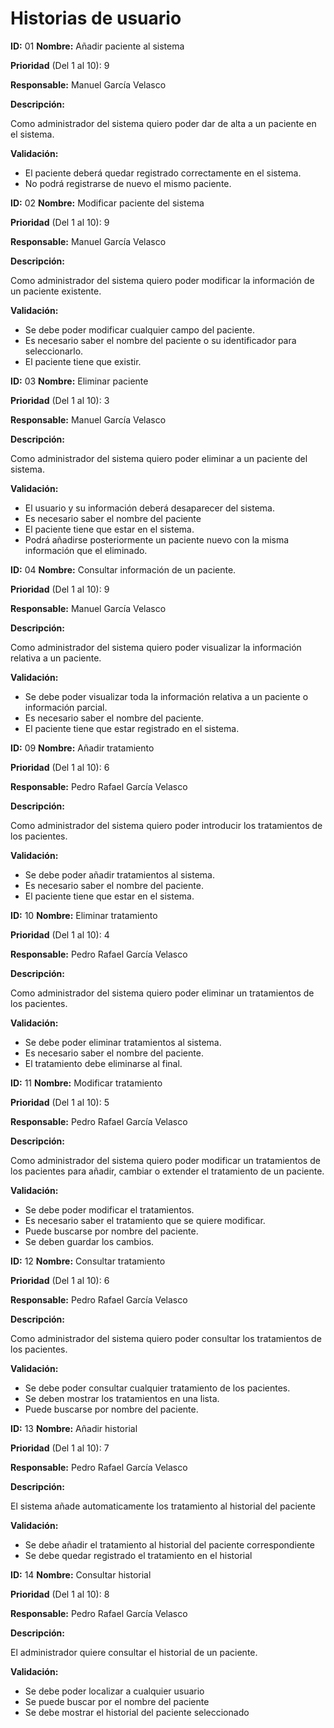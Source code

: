 # Historias de usuario
**ID:** 01 **Nombre:** Añadir paciente al sistema

**Prioridad** (Del 1 al 10): 9

**Responsable:** Manuel García Velasco

**Descripción:**

Como administrador del sistema quiero poder dar de alta a un paciente en el sistema.

**Validación:**
  * El paciente deberá quedar registrado correctamente en el sistema.
  * No podrá registrarse de nuevo el mismo paciente.
  
  **ID:** 02 **Nombre:** Modificar paciente del sistema

**Prioridad** (Del 1 al 10): 9

**Responsable:** Manuel García Velasco

**Descripción:**

Como administrador del sistema quiero poder modificar la información de un paciente existente.

**Validación:**
  * Se debe poder modificar cualquier campo del paciente.
  * Es necesario saber el nombre del paciente o su identificador para seleccionarlo.
  * El paciente tiene que existir.
  
  **ID:** 03 **Nombre:** Eliminar paciente

**Prioridad** (Del 1 al 10): 3

**Responsable:** Manuel García Velasco

**Descripción:**

Como administrador del sistema quiero poder eliminar a un paciente del sistema.

**Validación:**
  * El usuario y su información deberá desaparecer del sistema.
  * Es necesario saber el nombre del paciente
  * El paciente tiene que estar en el sistema.
  * Podrá añadirse posteriormente un paciente nuevo con la misma información que el eliminado.
  
  **ID:** 04 **Nombre:** Consultar información de un paciente.

**Prioridad** (Del 1 al 10): 9

**Responsable:** Manuel García Velasco

**Descripción:**

Como administrador del sistema quiero poder visualizar la información relativa a un paciente.

**Validación:**
  * Se debe poder visualizar toda la información relativa a un paciente o información parcial.
  * Es necesario saber el nombre del paciente.
  * El paciente tiene que estar registrado en el sistema.
  
**ID:** 09 **Nombre:** Añadir tratamiento

**Prioridad** (Del 1 al 10): 6

**Responsable:** Pedro Rafael García Velasco

**Descripción:**

Como administrador del sistema quiero poder introducir los tratamientos de los pacientes.

**Validación:**
  * Se debe poder añadir tratamientos al sistema.
  * Es necesario saber el nombre del paciente.
  * El paciente tiene que estar en el sistema.


**ID:** 10 **Nombre:** Eliminar tratamiento

**Prioridad** (Del 1 al 10): 4

**Responsable:** Pedro Rafael García Velasco

**Descripción:**

Como administrador del sistema quiero poder eliminar un tratamientos de los pacientes.

**Validación:**
  * Se debe poder eliminar tratamientos al sistema.
  * Es necesario saber el nombre del paciente.
  * El tratamiento debe eliminarse al final.


**ID:** 11 **Nombre:** Modificar tratamiento

**Prioridad** (Del 1 al 10): 5

**Responsable:** Pedro Rafael García Velasco

**Descripción:**

Como administrador del sistema quiero poder modificar un tratamientos de los pacientes para añadir, cambiar o extender el tratamiento de un paciente.

**Validación:**
  * Se debe poder modificar el tratamientos.
  * Es necesario saber el tratamiento que se quiere modificar.
  * Puede buscarse por nombre del paciente.
  * Se deben guardar los cambios.


**ID:** 12 **Nombre:** Consultar tratamiento

**Prioridad** (Del 1 al 10): 6

**Responsable:** Pedro Rafael García Velasco

**Descripción:**

Como administrador del sistema quiero poder consultar los tratamientos de los pacientes.

**Validación:**
  * Se debe poder consultar cualquier tratamiento de los pacientes.
  * Se deben mostrar los tratamientos en una lista.
  * Puede buscarse por nombre del paciente.


**ID:** 13 **Nombre:** Añadir historial

**Prioridad** (Del 1 al 10): 7

**Responsable:** Pedro Rafael García Velasco

**Descripción:**

El sistema añade automaticamente los tratamiento al historial del paciente

**Validación:**
  * Se debe añadir el tratamiento al historial del paciente correspondiente
  * Se debe quedar registrado el tratamiento en el historial


**ID:** 14 **Nombre:** Consultar historial

**Prioridad** (Del 1 al 10): 8

**Responsable:** Pedro Rafael García Velasco

**Descripción:**

El administrador quiere consultar el historial de un paciente.

**Validación:**
  * Se debe poder localizar a cualquier usuario
  * Se puede buscar por el nombre del paciente
  * Se debe mostrar el historial del paciente seleccionado
